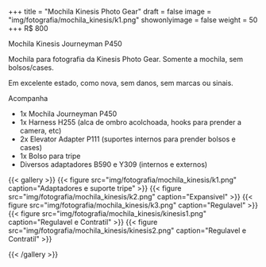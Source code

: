 +++
title = "Mochila Kinesis Photo Gear"
draft = false
image = "img/fotografia/mochila_kinesis/k1.png"
showonlyimage = false
weight = 50
+++
<span class="price">R$ 800</span>

Mochila Kinesis Journeyman P450
<!--more-->

Mochila para fotografia da Kinesis Photo Gear. Somente a mochila, sem bolsos/cases.

Em excelente estado, como nova, sem danos, sem marcas ou sinais.

Acompanha
- 1x Mochila Journeyman P450
- 1x Harness H255 (alca de ombro acolchoada, hooks para prender a camera, etc)
- 2x Elevator Adapter P111 (suportes internos para prender bolsos e cases)
- 1x Bolso para tripe
- Diversos adaptadores B590 e Y309 (internos e externos)


{{< gallery >}}
{{< figure src="img/fotografia/mochila_kinesis/k1.png" caption="Adaptadores e suporte tripe" >}}
{{< figure src="img/fotografia/mochila_kinesis/k2.png" caption="Expansivel" >}}
{{< figure src="img/fotografia/mochila_kinesis/k3.png" caption="Regulavel" >}}
{{< figure src="img/fotografia/mochila_kinesis/kinesis1.png" caption="Regulavel e Contratil" >}}
{{< figure src="img/fotografia/mochila_kinesis/kinesis2.png" caption="Regulavel e Contratil" >}}

{{< /gallery >}}